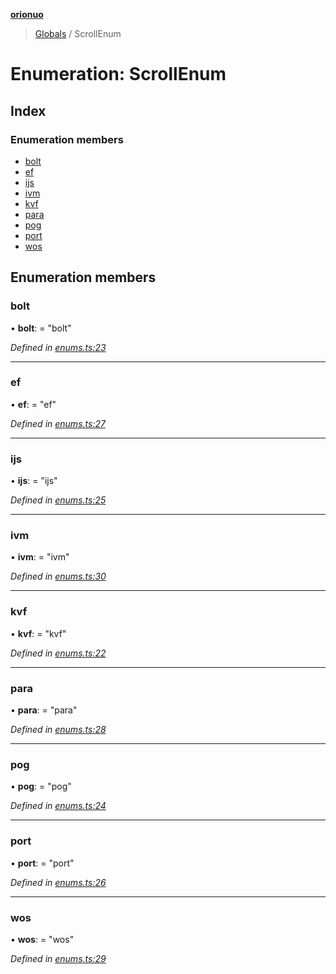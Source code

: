 **[orionuo](../README.md)**

> [Globals](../globals.md) / ScrollEnum

# Enumeration: ScrollEnum

## Index

### Enumeration members

* [bolt](scrollenum.md#bolt)
* [ef](scrollenum.md#ef)
* [ijs](scrollenum.md#ijs)
* [ivm](scrollenum.md#ivm)
* [kvf](scrollenum.md#kvf)
* [para](scrollenum.md#para)
* [pog](scrollenum.md#pog)
* [port](scrollenum.md#port)
* [wos](scrollenum.md#wos)

## Enumeration members

### bolt

•  **bolt**:  = "bolt"

*Defined in [enums.ts:23](https://github.com/msviha/orionuo/blob/a854133/src/enums.ts#L23)*

___

### ef

•  **ef**:  = "ef"

*Defined in [enums.ts:27](https://github.com/msviha/orionuo/blob/a854133/src/enums.ts#L27)*

___

### ijs

•  **ijs**:  = "ijs"

*Defined in [enums.ts:25](https://github.com/msviha/orionuo/blob/a854133/src/enums.ts#L25)*

___

### ivm

•  **ivm**:  = "ivm"

*Defined in [enums.ts:30](https://github.com/msviha/orionuo/blob/a854133/src/enums.ts#L30)*

___

### kvf

•  **kvf**:  = "kvf"

*Defined in [enums.ts:22](https://github.com/msviha/orionuo/blob/a854133/src/enums.ts#L22)*

___

### para

•  **para**:  = "para"

*Defined in [enums.ts:28](https://github.com/msviha/orionuo/blob/a854133/src/enums.ts#L28)*

___

### pog

•  **pog**:  = "pog"

*Defined in [enums.ts:24](https://github.com/msviha/orionuo/blob/a854133/src/enums.ts#L24)*

___

### port

•  **port**:  = "port"

*Defined in [enums.ts:26](https://github.com/msviha/orionuo/blob/a854133/src/enums.ts#L26)*

___

### wos

•  **wos**:  = "wos"

*Defined in [enums.ts:29](https://github.com/msviha/orionuo/blob/a854133/src/enums.ts#L29)*
